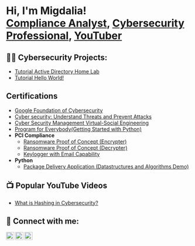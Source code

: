 <h1>Hi, I'm Migdalia! <br/><a href="https://github.com/Nerdmiki12">Compliance Analyst</a>, <a href="https://www.linkedin.com/in/migdalia-gil-a702b37b/">Cybersecurity Professional</a>, <a href="https://www.youtube.com/c/MIGDALIACYBERONLINE">YouTuber</a></h1>

<h2>👨‍💻 Cybersecurity Projects:</h2>

  - [Tutorial Active Directory Home Lab](https://github.com/joshmadakor1/AD_PS)
  - [Tutorial Hello World!](https://github.com/joshmadakor1/PowerShell-Integrity-FIM)
<h2> Certifications</h2>

  - [Google Foundation of Cybersecurity](https://coursera.org/share/681c1b8d52585c8e74579dcf47c3a357)
  - [Cyber security: Understand Threats and Prevent Attacks](https://alison.com/certification/check/$2y$10$z2OhMp5uybqLBgFP15huCOupGUryosRsCg097VWHGF7X.22.in86)
  - [Cyber Security Management Virtual-Social Engineering](https://forage-uploads-prod.s3.amazonaws.com/completion-certificates/ANZ%20Australia/Hf4QMESoFeQwXPsiH_ANZ%20Australia_AvKoiYSrcS3LfZjv4_1687089213632_completion_certificate.pdf)
  - [Program for Everybody(Getting Started with Python)](https://github.com/joshmadakor1/PowerShell-Integrity-FIM)
- <b>PCI Compliance</b>
  - [Ransomware Proof of Concept (Encrypter)](https://github.com/joshmadakor1/EncrypterPOC)
  - [Ransomware Proof of Concept (Decrypter)](https://github.com/joshmadakor1/DecrypterPOC)
  - [Keylogger with Email Capability](https://github.com/joshmadakor1/Key-Logger-With-Email)
- <b>Python</b>
  - [Package Delivery Application (Datastructures and Algorithms Demo)](https://github.com/joshmadakor1/Package-Delivery-Pathfinding-Algorithm)


<h2>📺 Popular YouTube Videos</h2>

- [What is Hashing in Cybersecurity?](https://youtu.be/n-NmeJHHBLw)

<h2> 🤳 Connect with me:</h2>

[<img align="left" alt="JoshMadakor | YouTube" width="22px" src="https://cdn.jsdelivr.net/npm/simple-icons@v3/icons/youtube.svg" />][youtube]
[<img align="left" alt="migdalia-gil-a702b37b | LinkedIn" width="22px" src="https://cdn.jsdelivr.net/npm/simple-icons@v3/icons/linkedin.svg" />][linkedin]
[<img align="left" alt="JoshMadakor | Instagram" width="22px" src="https://cdn.jsdelivr.net/npm/simple-icons@v3/icons/instagram.svg" />][instagram]


[youtube]: https://www.youtube.com/c/MIGDALIA'SCYBERCHANNEL
[instagram]: https://www.instagram.com/migdaliatechchic/
[linkedin]: https://linkedin.com/in/migdalia-gil-a702b37b

<!--
**joshmadakor1/joshmadakor1** is a ✨ _special_ ✨ repository because its `README.md` (this file) appears on your GitHub profile.

Here are some ideas to get you started:

- 🔭 I’m currently working on ...
- 🌱 I’m currently learning ...
- 👯 I’m looking to collaborate on ...
- 🤔 I’m looking for help with ...
- 💬 Ask me about ...
- 📫 How to reach me: ...
- 😄 Pronouns: ...
- ⚡ Fun fact: ...
